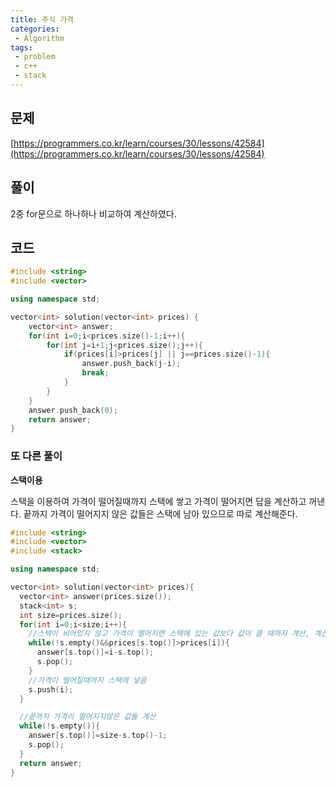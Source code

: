 ```yaml
---
title: 주식 가격
categories:
 - Algorithm
tags:
 - problem
 - c++
 - stack
---
```


## 문제

[https://programmers.co.kr/learn/courses/30/lessons/42584](https://programmers.co.kr/learn/courses/30/lessons/42584)

## 풀이

2중 for문으로 하나하나 비교하여 계산하였다.

## 코드

```c++
#include <string>
#include <vector>

using namespace std;

vector<int> solution(vector<int> prices) {
    vector<int> answer;
    for(int i=0;i<prices.size()-1;i++){
        for(int j=i+1;j<prices.size();j++){
            if(prices[i]>prices[j] || j==prices.size()-1){
                answer.push_back(j-i);
                break;
            }
        }
    }
    answer.push_back(0);
    return answer;
}
```

### 또 다른 풀이

**스택이용**

스택을 이용하여 가격이 떨어질때까지 스택에 쌓고 가격이 떨어지면 답을 계산하고 꺼낸다. 끝까지 가격이 떨어지지 않은 값들은 스택에 남아 있으므로 따로 계산해준다.

```c++
#include <string>
#include <vector>
#include <stack>

using namespace std;

vector<int> solution(vector<int> prices){
  vector<int> answer(prices.size());
  stack<int> s;
  int size=prices.size();
  for(int i=0;i<size;i++){
    //스택이 비어있지 않고 가격이 떨어지면 스택에 있는 값보다 값이 클 때까지 계산, 계산한 값은 pop
    while(!s.empty()&&prices[s.top()]>prices[i]){
      answer[s.top()]=i-s.top();
      s.pop();
    }
    //가격이 떨어질때까지 스택에 넣음
    s.push(i);
  }

  //끝까지 가격이 떨어지지않은 값들 계산
  while(!s.empty()){
    answer[s.top()]=size-s.top()-1;
    s.pop();
  }
  return answer;
}
